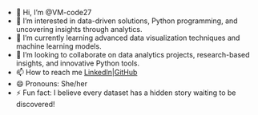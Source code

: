 - 👋 Hi, I’m @VM-code27
- 👀 I’m interested in data-driven solutions, Python programming, and uncovering insights through analytics.
- 🌱 I’m currently learning advanced data visualization techniques and machine learning models.
- 💞️ I’m looking to collaborate on data analytics projects, research-based insights, and innovative Python tools.
- 📫 How to reach me [LinkedIn](www.linkedin.com/in/vimala-mehrotra-377a081b5)|[GitHub](https://github.com/VM-code27)
- 😄 Pronouns: She/her
- ⚡ Fun fact: I believe every dataset has a hidden story waiting to be discovered!

<!---
VM-code27/VM-code27 is a ✨ special ✨ repository because its `README.md` (this file) appears on your GitHub profile.
You can click the Preview link to take a look at your changes.
--->
